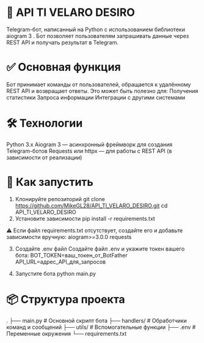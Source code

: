 # 🤖 API TI VELARO DESIRO
Telegram-бот, написанный на Python с использованием библиотеки aiogram 3 . Бот позволяет пользователям запрашивать данные через REST API и получать результат в Telegram.

# ✅ Основная функция
Бот принимает команды от пользователей, обращается к удалённому REST API и возвращает ответы. Это может быть полезно для:
Получения статистики
Запроса информации
Интеграции с другими системами

# 🛠 Технологии
Python 3.x
Aiogram 3 — асинхронный фреймворк для создания Telegram-ботов
Requests или httpx — для работы с REST API (в зависимости от реализации)

# 🚀 Как запустить
1. Клонируйте репозиторий
git clone https://github.com/MikeGL28/API_TI_VELARO_DESIRO.git 
cd API_TI_VELARO_DESIRO
2. Установите зависимости
pip install -r requirements.txt

⚠️ Если файл requirements.txt отсутствует, создайте его и добавьте зависимости вручную: 
aiogram>=3.0.0
requests

3. Создайте .env файл
Создайте файл .env и укажите токен вашего бота:
BOT_TOKEN=ваш_токен_от_BotFather
API_URL=адрес_API_для_запросов

4. Запустите бота
python main.py

# 📦 Структура проекта
.
├── main.py            # Основной скрипт бота
├── handlers/          # Обработчики команд и сообщений
├── utils/             # Вспомогательные функции
├── .env               # Переменные окружения
└── requirements.txt   
